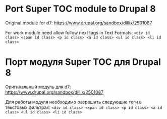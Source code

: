 # Port Super TOC module to Drupal 8

Original module for d7: https://www.drupal.org/sandbox/dillix/2501087

For work module need allow follow next tags in Text Formats: `<div id class> <span id class> <p id class> <a id class> <ul id class> <li id class>`

# Порт модуля Super TOC для Drupal 8

Оригинальный модуль для d7: https://www.drupal.org/sandbox/dillix/2501087

Для работы модуля необходимо разрешить следующие теги в текстовых фильтрах: `<div id class> <span id class> <p id class> <a id class> <ul id class> <li id class>`
